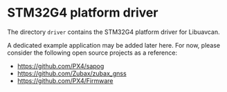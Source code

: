 STM32G4 platform driver
=====================

The directory `driver` contains the STM32G4 platform driver for Libuavcan.

A dedicated example application may be added later here.
For now, please consider the following open source projects as a reference:

- https://github.com/PX4/sapog
- https://github.com/Zubax/zubax_gnss
- https://github.com/PX4/Firmware
